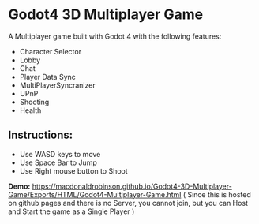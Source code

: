 # Godot4 3D Multiplayer Game

A Multiplayer game built with Godot 4 with the following features:
- Character Selector
- Lobby
- Chat
- Player Data Sync
- MultiPlayerSyncranizer
- UPnP
- Shooting 
- Health

## Instructions:
- Use WASD keys to move
- Use Space Bar to Jump
- Use Right mouse button to Shoot

**Demo:** https://macdonaldrobinson.github.io/Godot4-3D-Multiplayer-Game/Exports/HTML/Godot4-Multiplayer-Game.html ( Since this is hosted on github pages and there is no Server, you cannot join, but you can Host and Start the game as a Single Player )
